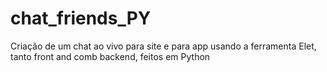 # chat_friends_PY
Criação de um chat ao vivo para site e para app usando a ferramenta Elet, tanto front and comb backend, feitos em Python

